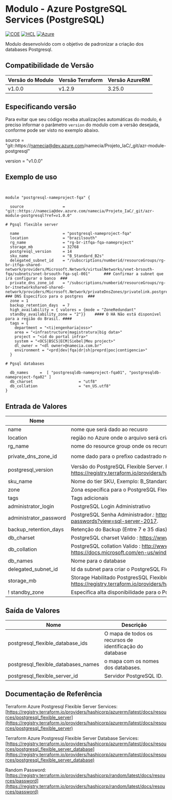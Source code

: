 # Modulo - Azure PostgreSQL Services (PostgreSQL)
[![COE](https://img.shields.io/badge/Created%20By-CCoE-blue)]()
[![HCL](https://img.shields.io/badge/language-HCL-blueviolet)](https://www.terraform.io/)
[![Azure](https://img.shields.io/badge/provider-Azure-blue)](https://registry.terraform.io/providers/hashicorp/azurerm/latest)

Modulo desenvolvido com o objetivo de padronizar a criação dos databases Postgresql.

## Compatibilidade de Versão

| Versão do Modulo | Versão Terraform | Versão AzureRM |
|----------------|-------------------| --------------- |
| v1.0.0       | v1.2.9| 3.25.0        |

## Especificando versão

Para evitar que seu código receba atualizações automáticas do modulo, é preciso informar o parâmetro `version` do modulo com a versão desejada, conforme pode ser visto no exemplo abaixo.

source                 = "git::https://namecia@dev.azure.com/namecia/Projeto_IaC/_git/azr-module-postgresql"

version                = "v1.0.0"

## Exemplo de uso

```hcl


module "postgresql-nameproject-fqa" {

  source                 = "git::https://namecia@dev.azure.com/namecia/Projeto_IaC/_git/azr-module-postgresql?ref=v1.0.0"

# Pgsql flexible server

  name                   = "postgresql-nameproject-fqa"
  location               = "brazilsouth"
  rg_name                = "rg-br-itfqa-fqa-nameproject"
  storage_mb             = 32768
  postgresql_version     = 14
  sku_name               = "B_Standard_B2s"
  delegated_subnet_id    = "/subscriptions/numberid/resourceGroups/rg-br-itfqa-shared-network/providers/Microsoft.Network/virtualNetworks/vnet-brsouth-fqa/subnets/snet-brsouth-fqa-sql-001"      ### Confirmar a subnet que irá configurar o banco  ###
  private_dns_zone_id    = "/subscriptions/numberid/resourceGroups/rg-br-itnetworkshared-shared-network/providers/Microsoft.Network/privateDnsZones/privatelink.postgres.database.azure.com"        ### DNS Específico para o postgres  ###
  zone = 1
  backup_retention_days  = 7 
  high_availability = { valores = {mode = "ZoneRedundant" 
  standby_availability_zone = "2"}}    #### O HA Não está disponível para a região do Brasil. ####
  tags = {
    department = "<ti|engenharia|oss>"
    area = "<infrastructure|magistratura|big data>"
    project = "<id do portal infra>"
    system = "<OCS|BSCS|ECM|Siebel|Meu project>"
    dl_owner = "<dl owner>@namecia.com.br"
    environment = "<prd|dev|fqa|dr|sh|preprd|poc|contigencia>" 
  } 

# Pgsql databases

  db_names     =  [ "postgresqldb-nameproject-fqa01", "postgresqldb-nameproject-fqa02" ]
  db_charset                    = "utf8" 
  db_collation                  = "en_US.utf8" 
}

```

## Entrada de Valores

| Nome | Descrição | Tipo | Padrão | Requerido |
|------|-------------|------|---------|:--------:|
| name | nome que será dado ao recusro | `string` | n/a | Sim |
| location | região no Azure onde o arquivo será criado | `string` | n/a | Sim |
| rg_name | nome do resource group onde os recursos serão alocados | `string` | n/a | Sim |
| private_dns_zone_id | nome dado para o prefixo cadastrado no private dns | `string` | `mesmo nome do cluster` | Não |
| postgresql_version |  Versão do PostgreSQL Flexible Server. Possiveis valores são : https://registry.terraform.io/providers/hashicorp/azurerm/latest/docs/resources/postgresql_flexible_server#version. | `number` | `14` | Não |
| sku_name | Nome do tier SKU, Exemplo: B_Standard_B1ms, GP_Standard_D2s_v3, MO_Standard_E4s_v | `string` | B_Standard_B1ms | Não |
| zone | Zona específica para o PostgreSQL Flexible principal | `number` | 1 | Não |
| tags | Tags adicionais | `map(any)` | `{}` | Não |
| administrator_login |	PostgreSQL Login Administrativo | `string`	|n/a |	Sim |
| administrator_password	| PostgreSQL Senha Administrador.: https://docs.microsoft.com/en-us/sql/relational-databases/security/strong-passwords?view=sql-server-2017.|	string	|n/a	| Sim |
| backup_retention_days	| Retenção do Backup (Entre 7 e 35 dias).	| number	| 7	| Sim |
| db_charset	| PostgreSQL charset Valido : https://www.postgresql.org/docs/current/multibyte.html#CHARSET-TABLE	| map(string)	|{} |	Não |
| db_collation |	PostgreSQL collation Valido : http://www.postgresql.cn/docs/13/collation.html - be careful about https://docs.microsoft.com/en-us/windows/win32/intl/locale-names?redirectedfrom=MSDN	| map(string)	|{}	| Não |
| db_names	| Nome para o database |	list(string)	|n/a	| Sim |
| delegated_subnet_id	| Id da subnet para criar o PostgreSQL Flexible Server. (Não deve ser qualquer recurso deployed in)	| string	| null	| Não |
| storage_mb | Storage Habilitado PostgresSQL Flexible server. Valores Possíveis : https://registry.terraform.io/providers/hashicorp/azurerm/latest/docs/resources/postgresql_flexible_server#storage_mb. |	number	|32768	| Não | 
! standby_zone | Especifica alta disponibilidade para o PostgreSQL Flexible Server. (Null fica desabilitado o high-availability) |	number	| 2 | Não |


## Saída de Valores

| Nome | Descrição |
|------|-------------|
| postgresql_flexible_database_ids | O mapa de todos os recursos de identificação do database |
| postgresql_flexible_databases_names	| o mapa com os nomes dos databases. |
| postgresql_flexible_server_id	| Servidor PostgreSQL ID.

## Documentação de Referência

Terraform Azure Postgresql Flexible Server Services: <br>
[https://registry.terraform.io/providers/hashicorp/azurerm/latest/docs/resources/postgresql_flexible_server](https://registry.terraform.io/providers/hashicorp/azurerm/latest/docs/resources/postgresql_flexible_server)<br>

Terraform Azure Postgresql Flexible Server Database Services: <br>
[https://registry.terraform.io/providers/hashicorp/azurerm/latest/docs/resources/postgresql_flexible_server_database](https://registry.terraform.io/providers/hashicorp/azurerm/latest/docs/resources/postgresql_flexible_server_database)<br>

Random Password: <br>
[https://registry.terraform.io/providers/hashicorp/random/latest/docs/resources/password](https://registry.terraform.io/providers/hashicorp/random/latest/docs/resources/password)<br>
